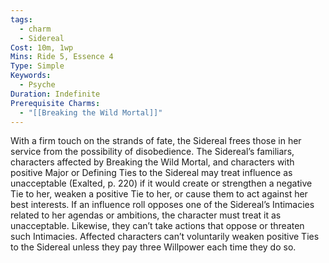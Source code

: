 ```yaml
---
tags:
  - charm
  - Sidereal
Cost: 10m, 1wp
Mins: Ride 5, Essence 4
Type: Simple
Keywords:
  - Psyche
Duration: Indefinite
Prerequisite Charms:
  - "[[Breaking the Wild Mortal]]"
---
```

With a firm touch on the strands of fate, the Sidereal frees those in her service from the possibility of disobedience. The Sidereal’s familiars, characters affected by Breaking the Wild Mortal, and characters with positive Major or Defining Ties to the Sidereal may treat influence as unacceptable (Exalted, p. 220) if it would create or strengthen a negative Tie to her, weaken a positive Tie to her, or cause them to act against her best interests. If an influence roll opposes one of the Sidereal’s Intimacies related to her agendas or ambitions, the character must treat it as unacceptable. Likewise, they can’t take actions that oppose or threaten such Intimacies. Affected characters can’t voluntarily weaken positive Ties to the Sidereal unless they pay three Willpower each time they do so.